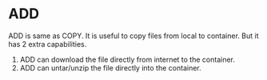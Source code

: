  # ADD
 ADD is same as COPY. It is useful to copy files from local to container. But it has 2 extra capabilities.

1. ADD can download the file directly from internet to the container.
2. ADD can untar/unzip the file directly into the container.